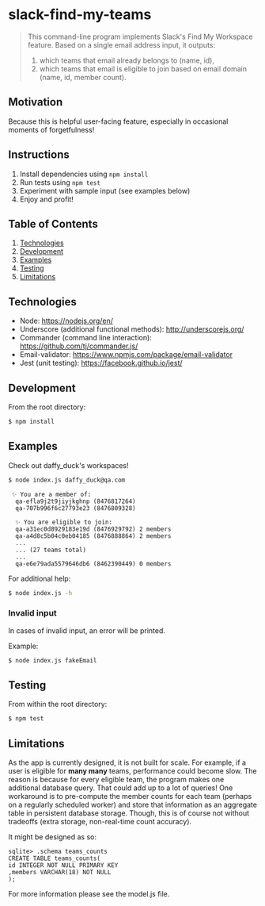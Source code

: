 # slack-find-my-teams

> This command-line program implements Slack's Find My Workspace feature. Based on a single email address input, it outputs:
>
> 1.  which teams that email already belongs to (name, id),
> 2.  which teams that email is eligible to join based on email domain (name, id, member count).

## Motivation

Because this is helpful user-facing feature, especially in occasional moments of forgetfulness!

## Instructions

1.  Install dependencies using `npm install`
2.  Run tests using `npm test`
3.  Experiment with sample input (see examples below)
4.  Enjoy and profit!

## Table of Contents

1.  [Technologies](#technologies)
2.  [Development](#development)
3.  [Examples](#examples)
4.  [Testing](#testing)
5.  [Limitations](#limitations)

## Technologies

- Node: https://nodejs.org/en/
- Underscore (additional functional methods): http://underscorejs.org/
- Commander (command line interaction): https://github.com/tj/commander.js/
- Email-validator: https://www.npmjs.com/package/email-validator
- Jest (unit testing): https://facebook.github.io/jest/

## Development

From the root directory:

```sh
$ npm install
```

## Examples

Check out daffy_duck's workspaces!

```sh
$ node index.js daffy_duck@qa.com
```

     ✨ You are a member of:
      qa-efla9j2t9jiyjkghnp (8476817264)
      qa-707b996f6c27793e23 (8476809328)

      ✨ You are eligible to join:
      qa-a31ec0d8929183e19d (8476929792) 2 members
      qa-a4d8c5b04c0eb04185 (8476888864) 2 members
      ...
      ... (27 teams total)
      ...
      qa-e6e79ada5579646db6 (8462390449) 0 members

For additional help:

```sh
$ node index.js -h
```

### Invalid input

In cases of invalid input, an error will be printed.

Example:

```sh
$ node index.js fakeEmail
```

## Testing

From within the root directory:

```sh
$ npm test
```

## Limitations

As the app is currently designed, it is not built for scale. For example, if a user is eligible for **many many** teams, performance could become slow. The reason is because for every eligible team, the program makes one additional database query. That could add up to a lot of queries! One workaround is to pre-compute the member counts for each team (perhaps on a regularly scheduled worker) and store that information as an aggregate table in persistent database storage. Though, this is of course not without tradeoffs (extra storage, non-real-time count accuracy).

It might be designed as so:

    sqlite> .schema teams_counts
    CREATE TABLE teams_counts(
    id INTEGER NOT NULL PRIMARY KEY
    ,members VARCHAR(18) NOT NULL
    );

For more information please see the model.js file.
